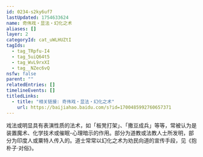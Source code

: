 ```yaml
---
id: 0234-s2ky6uf7
lastUpdated: 1754633624
name: 奇伟戏・显法・幻化之术
aliases: []
layer: 2
categoryId: cat_uWLHUZtI
tagIds:
  - tag_TRpfu-I4
  - tag_5uiQ64t5
  - tag_WvL9rxXI
  - tag__NZec6vQ
nsfw: false
parent: ""
relatedEntries: []
timelineEvents: []
titledLinks:
  - title: "相关链接: 奇伟戏・显法・幻化之术"
    url: https://baijiahao.baidu.com/s?id=1700485992760657371
---
```


戏法或明显具有表演性质的法术，如「板凳打架」、「撒豆成兵」等等，常被认为是装置魔术、化学技术或催眠-心理暗示的作用。部分为道教或法教人士所发明，部分为印度人或粟特人传入的。道士常常以幻化之术为劝民向道的宣传手段，见《抱朴子·对俗》。